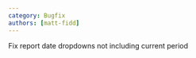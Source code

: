 ```yaml
---
category: Bugfix
authors: [matt-fidd]
---
```


Fix report date dropdowns not including current period
